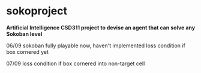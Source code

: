 # sokoproject
**Artificial Intelligence CSD311 project to devise an agent that can solve any Sokoban level**


06/09 sokoban fully playable now, haven't implemented loss condition if box cornered yet

07/09 loss condition if box cornered into non-target cell
